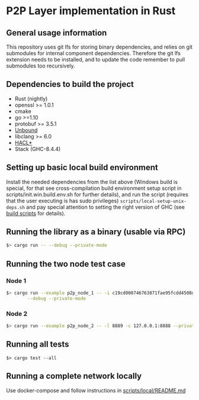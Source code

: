 # P2P Layer implementation in Rust
## General usage information
This repository uses git lfs for storing binary dependencies, and relies on git submodules for internal component dependencies. Therefore the git lfs extension needs to be installed, and to update the code remember to pull submodules too recursively.

## Dependencies to build the project
* Rust (nightly)
* openssl >= 1.0.1
* cmake
* go >=1.10
* protobuf >= 3.5.1
* [Unbound](https://www.nlnetlabs.nl/projects/unbound/about/)
* libclang >= 6.0
* [HACL*](https://github.com/mitls/hacl-c)
* Stack (GHC-8.4.4)

## Setting up basic local build environment
Install the needed dependencies from the list above (Windows build is special, for that see cross-compilation build environment setup script in scripts/init.win.build.env.sh for further details), and run the script (requires that the user executing is has sudo privileges) `scripts/local-setup-unix-deps.sh` and pay special attention to setting the right version of GHC (see [build scripts](https://gitlab.com/Concordium/p2p-client/blob/master/scripts/init.build.env.sh#L10) for details).

## Running the library as a binary (usable via RPC)
```bash
$> cargo run -- --debug --private-mode
```

## Running the two node test case

### Node 1
```bash
$> cargo run --example p2p_node_1 -- -i c19cd000746763871fae95fcdd4508dfd8bf725f9767be68c3038df183527bb2 \
        --debug --private-mode
```

### Node 2
```bash
$> cargo run --example p2p_node_2 -- -l 8889 -c 127.0.0.1:8888 --private-mode
```

## Running all tests
```
$> cargo test --all
```

## Running a complete network locally
Use docker-compose and follow instructions in [scripts/local/README.md](https://gitlab.com/Concordium/p2p-client/tree/features/consensus_integration_master_branch/scripts/local)